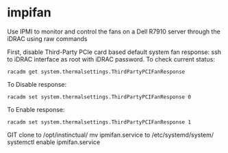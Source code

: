 
# impifan
Use IPMI to monitor and control the fans on a Dell R7910 server through the iDRAC using raw commands

First, disable Third-Party PCIe card based default system fan response:
ssh to iDRAC interface as root with iDRAC password.
To check current status:

    racadm get system.thermalsettings.ThirdPartyPCIFanResponse

To Disable response:

    racadm set system.thermalsettings.ThirdPartyPCIFanResponse 0

To Enable response:

    racadm set system.thermalsettings.ThirdPartyPCIFanResponse 1

GIT clone to /opt/instinctual/
mv ipmifan.service to /etc/systemd/system/
systemctl enable ipmifan.service


